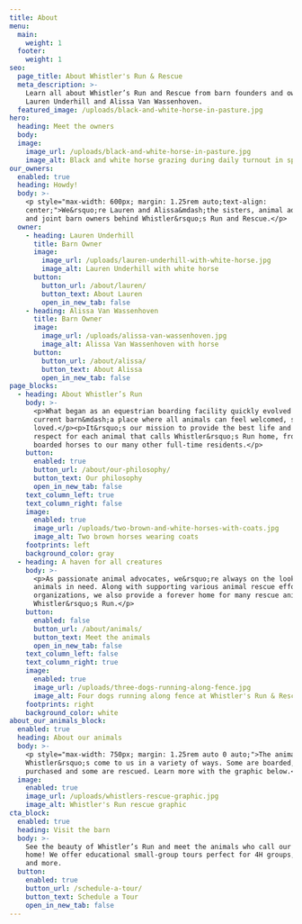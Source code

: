 ```yaml
---
title: About
menu:
  main:
    weight: 1
  footer:
    weight: 1
seo:
  page_title: About Whistler's Run & Rescue
  meta_description: >-
    Learn all about Whistler’s Run and Rescue from barn founders and owners,
    Lauren Underhill and Alissa Van Wassenhoven.
  featured_image: /uploads/black-and-white-horse-in-pasture.jpg
hero:
  heading: Meet the owners
  body:
  image:
    image_url: /uploads/black-and-white-horse-in-pasture.jpg
    image_alt: Black and white horse grazing during daily turnout in spacious pastures
our_owners:
  enabled: true
  heading: Howdy!
  body: >-
    <p style="max-width: 600px; margin: 1.25rem auto;text-align:
    center;">We&rsquo;re Lauren and Alissa&mdash;the sisters, animal advocates
    and joint barn owners behind Whistler&rsquo;s Run and Rescue.</p>
  owner:
    - heading: Lauren Underhill
      title: Barn Owner
      image:
        image_url: /uploads/lauren-underhill-with-white-horse.jpg
        image_alt: Lauren Underhill with white horse
      button:
        button_url: /about/lauren/
        button_text: About Lauren
        open_in_new_tab: false
    - heading: Alissa Van Wassenhoven
      title: Barn Owner
      image:
        image_url: /uploads/alissa-van-wassenhoven.jpg
        image_alt: Alissa Van Wassenhoven with horse
      button:
        button_url: /about/alissa/
        button_text: About Alissa
        open_in_new_tab: false
page_blocks:
  - heading: About Whistler’s Run
    body: >-
      <p>What began as an equestrian boarding facility quickly evolved into our
      current barn&mdash;a place where all animals can feel welcomed, safe and
      loved.</p><p>It&rsquo;s our mission to provide the best life and utmost
      respect for each animal that calls Whistler&rsquo;s Run home, from our
      boarded horses to our many other full-time residents.</p>
    button:
      enabled: true
      button_url: /about/our-philosophy/
      button_text: Our philosophy
      open_in_new_tab: false
    text_column_left: true
    text_column_right: false
    image:
      enabled: true
      image_url: /uploads/two-brown-and-white-horses-with-coats.jpg
      image_alt: Two brown horses wearing coats
    footprints: left
    background_color: gray
  - heading: A haven for all creatures
    body: >-
      <p>As passionate animal advocates, we&rsquo;re always on the lookout for
      animals in need. Along with supporting various animal rescue efforts and
      organizations, we also provide a forever home for many rescue animals at
      Whistler&rsquo;s Run.</p>
    button:
      enabled: false
      button_url: /about/animals/
      button_text: Meet the animals
      open_in_new_tab: false
    text_column_left: false
    text_column_right: true
    image:
      enabled: true
      image_url: /uploads/three-dogs-running-along-fence.jpg
      image_alt: Four dogs running along fence at Whistler's Run & Rescue
    footprints: right
    background_color: white
about_our_animals_block:
  enabled: true
  heading: About our animals
  body: >-
    <p style="max-width: 750px; margin: 1.25rem auto 0 auto;">The animals at
    Whistler&rsquo;s come to us in a variety of ways. Some are boarded, some are
    purchased and some are rescued. Learn more with the graphic below.</p>
  image:
    enabled: true
    image_url: /uploads/whistlers-rescue-graphic.jpg
    image_alt: Whistler's Run rescue graphic
cta_block:
  enabled: true
  heading: Visit the barn
  body: >-
    See the beauty of Whistler’s Run and meet the animals who call our barn
    home! We offer educational small-group tours perfect for 4H groups, Scouts
    and more.
  button:
    enabled: true
    button_url: /schedule-a-tour/
    button_text: Schedule a Tour
    open_in_new_tab: false
---
```


